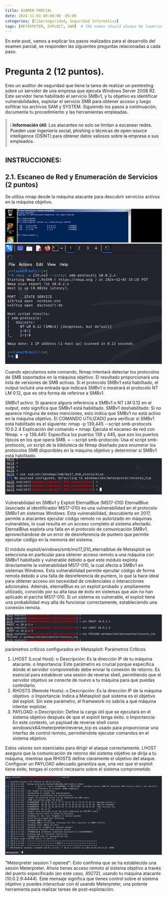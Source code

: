 ```yaml
---
title: EXAMEN PARCIAL
date: 2024-11-03 00:00:00 -05:00
categories: [Ciberseguridad, Seguridad Informática]
tags: [METERPETER, EXPLOIT, SAM]  # TAG names should always be lowercase
---
```


En este post, vamos a explicar los pasos realizados para el desarrollo del examen parcial, se responden las siguientes preguntas relacionadas a cada paso.

# Pregunta 2 (12 puntos).
Eres un auditor de seguridad que tiene la tarea de realizar un pentesting sobre un servidor de una empresa que ejecuta Windows Server 2008 R2. Este servidor tiene habilitado el servicio SMBv1, y tu objetivo es identificar vulnerabilidades, explotar el servicio SMB para obtener acceso y luego exfiltrar los archivos SAM y SYSTEM. Siguiendo los pasos a continuación, documenta tu procedimiento y las herramientas empleadas.



<div style="background-color: #f9f9f9; border-left: 6px solid #ccc; padding: 10px;">
  ℹ️ <strong>Información útil:</strong> Los atacantes no solo se limitan a escanear redes. Pueden usar ingeniería social, phishing o técnicas de open-source intelligence (OSINT) para obtener datos valiosos sobre la empresa o sus empleados.
</div>

##  INSTRUCCIONES:
## 2.1. Escaneo de Red y Enumeración de Servicios (2 puntos)
Se utiliza nmap desde la máquina atacante para descubrir servicios activos en la máquina objetivo. 

![alt text](/assets/images/ESCANEODERED.png)
![alt text](/assets/images/escaneodered2.png)

Cuando ejecutamos este comando, Nmap intentará detectar los protocolos de SMB soportados en la máquina objetivo. El resultado proporcionará una lista de versiones de SMB activas. Si el protocolo SMBv1 está habilitado, el output incluirá una entrada que indicará SMBv1 o mostrará el protocolo NT LM 0.12, que es otra forma de referirse a SMBv1.

SMBv1 activo: Si aparece alguna referencia a SMBv1 o NT LM 0.12 en el output, esto significa que SMBv1 está habilitado.
SMBv1 deshabilitado: Si no aparece ninguna de estas menciones, esto indica que SMBv1 no está activo en la máquina objetivo.
El COMANDO UTILIZADO para verificar si SMBv1 está habilitado es el siguiente:
nmap -p 139,445 --script smb-protocols 10.0.2.4
Explicación del comando
•	nmap: Ejecuta el escaneo de red con Nmap.
•	-p 139,445: Especifica los puertos 139 y 445, que son los puertos típicos en los que opera SMB.
•	--script smb-protocols: Usa el script smb-protocols, un script de la biblioteca de Nmap diseñado para enumerar los protocolos SMB disponibles en la máquina objetivo y determinar si SMBv1 está habilitado.
![alt text](/assets/images/3.png)

Vulnerabilidad en SMBv1 y Exploit EternalBlue (MS17-010)
EternalBlue (asociado al identificador MS17-010) es una vulnerabilidad en el protocolo SMBv1 en sistemas Windows. Esta vulnerabilidad, descubierta en 2017, permite a atacantes ejecutar código remoto no autorizado en máquinas vulnerables, lo cual resulta en un acceso completo al sistema afectado. EternalBlue explota una falla en el protocolo de comunicación SMBv1, aprovechándose de un error de desreferencia de puntero que permite ejecutar código en la memoria del sistema.

El módulo exploit/windows/smb/ms17_010_eternalblue de Metasploit se selecciona en particular para obtener acceso remoto a una máquina con SMBv1 habilitado y vulnerable debido a que este módulo explota directamente la vulnerabilidad MS17-010, la cual afecta a SMBv1 en sistemas Windows. Esta vulnerabilidad permite ejecutar código de forma remota debido a una falla de desreferencia de puntero, lo que la hace ideal para obtener acceso sin necesidad de credenciales o interacciones adicionales. Además, eternalBlue es un exploit probado y ampliamente utilizado, conocido por su alta tasa de éxito en sistemas que aún no han aplicado el parche MS17-010. Si un sistema es vulnerable, el exploit tiene una probabilidad muy alta de funcionar correctamente, estableciendo una conexión remota.


![alt text](/assets/images/parametros.png)

parámetros críticos configurados en Metasploit:
Parámetros Críticos
1.	LHOST (Local Host):
o	Descripción: Es la dirección IP de tu máquina atacante.
o	Importancia: Este parámetro es crucial porque especifica dónde el servidor comprometido debe enviar la conexión de retorno. Es esencial para establecer una sesión de reverse shell, permitiendo que el servidor objetivo se conecte de nuevo a tu máquina para que puedas controlarlo.
2.	RHOSTS (Remote Hosts):
o	Descripción: Es la dirección IP de la máquina objetivo.
o	Importancia: Indica a Metasploit qué sistema es el objetivo del exploit. Sin este parámetro, el framework no sabría a qué máquina intentar explotar.
3.	PAYLOAD:
o	Descripción: Define la carga útil que se ejecutará en el sistema objetivo después de que el exploit tenga éxito.
o	Importancia: En este contexto, un payload de reverse shell como windows/x64/meterpreter/reverse_tcp es usado para proporcionar una interfaz de control remoto, permitiéndote ejecutar comandos en el sistema objetivo.

Estos valores son esenciales para dirigir el ataque correctamente. LHOST asegura que la comunicación de retorno del sistema objetivo se dirija a tu máquina, mientras que RHOSTS define claramente el objetivo del ataque. Configurar un PAYLOAD adecuado garantiza que, una vez que el exploit tiene éxito, tengas el control necesario sobre el sistema comprometido


![alt text](/assets/images/exploit.png)


"Meterpreter session 1 opened": Esto confirma que se ha establecido una sesión Meterpreter. Ahora tienes acceso remoto al sistema objetivo a través del puerto especificado (en este caso, 49272), usando tu máquina atacante (10.0.2.9:4444).
Este mensaje significa que tienes control sobre el sistema objetivo y puedes interactuar con él usando Meterpreter, una potente herramienta para realizar tareas de post-explotación.

